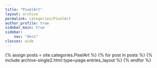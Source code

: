 ```yaml
---
title: "PixelArt"
layout: archive
permalink: categories/PixelArt
author_profile: true
sidebar_main: true
sidebar:
    nav: "docs"
classes: wide
---
```


{% assign posts = site.categories.PixelArt %}
{% for post in posts %} {% include archive-single2.html type=page.entries_layout %} {% endfor %}